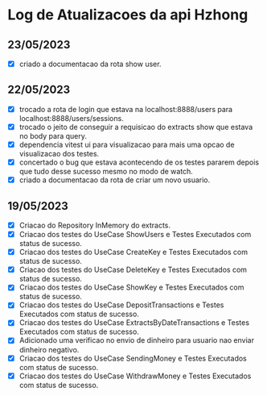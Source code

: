 # Log de Atualizacoes da api Hzhong

## 23/05/2023
- [x] criado a documentacao da rota show user.

## 22/05/2023

- [x] trocado a rota de login que estava na localhost:8888/users para localhost:8888/users/sessions.
- [x] trocado o jeito de conseguir a requisicao do extracts show que estava no body para query.
- [x] dependencia vitest ui para visualizacao para mais uma opcao de visualizacao dos testes.
- [x] concertado o bug que estava acontecendo de os testes pararem depois que tudo desse sucesso mesmo no modo de watch.
- [x] criado a documentacao da rota de criar um novo usuario.

## 19/05/2023 

- [x] Criacao do Repository InMemory do extracts.
- [x] Criacao dos testes do UseCase ShowUsers e Testes Executados com status de sucesso.
- [x] Criacao dos testes do UseCase CreateKey e Testes Executados com status de sucesso.
- [x] Criacao dos testes do UseCase DeleteKey e Testes Executados com status de sucesso.
- [x] Criacao dos testes do UseCase ShowKey e Testes Executados com status de sucesso.
- [x] Criacao dos testes do UseCase DepositTransactions e Testes Executados com status de sucesso.
- [x] Criacao dos testes do UseCase ExtractsByDateTransactions e Testes Executados com status de sucesso.
- [x] Adicionado uma verificao no envio de dinheiro para usuario nao enviar dinheiro negativo.
- [x] Criacao dos testes do UseCase SendingMoney e Testes Executados com status de sucesso.
- [x] Criacao dos testes do UseCase WithdrawMoney e Testes Executados com status de sucesso.